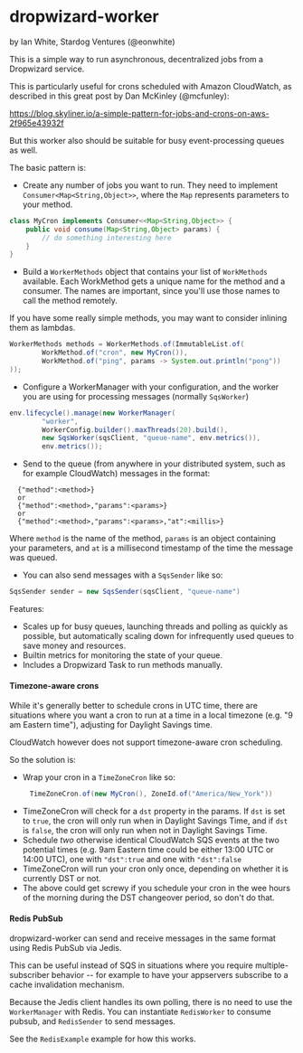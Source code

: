 # dropwizard-worker

by Ian White, Stardog Ventures (@eonwhite)

This is a simple way to run asynchronous, decentralized jobs from a
Dropwizard service.

This is particularly useful for crons scheduled with Amazon CloudWatch,
as described in this great post by Dan McKinley (@mcfunley):

   https://blog.skyliner.io/a-simple-pattern-for-jobs-and-crons-on-aws-2f965e43932f
   
But this worker also should be suitable for busy event-processing queues as well.

The basic pattern is:

  - Create any number of jobs you want to run. They need to implement
  `Consumer<Map<String,Object>>`, where the `Map` represents parameters
  to your method.

```java
class MyCron implements Consumer<<Map<String,Object>> {
    public void consume(Map<String,Object> params) {
        // do something interesting here
    }
}
```
  - Build a `WorkerMethods` object that contains your list of `WorkMethods` available. Each
WorkMethod gets a unique name for the method and a consumer. The names are important, since
you'll use those names to call the method remotely.

If you have some really simple methods, you may want to consider inlining them as lambdas.
  
```java
WorkerMethods methods = WorkerMethods.of(ImmutableList.of(
        WorkMethod.of("cron", new MyCron()),
        WorkMethod.of("ping", params -> System.out.println("pong"))
));
```  
  - Configure a WorkerManager with your configuration,
  and the worker you are using for processing messages
  (normally `SqsWorker`)
  
```java
env.lifecycle().manage(new WorkerManager(
        "worker",
        WorkerConfig.builder().maxThreads(20).build(),
        new SqsWorker(sqsClient, "queue-name", env.metrics()),
        env.metrics());
```  
  
  - Send to the queue (from anywhere in your distributed system, such as for example CloudWatch)
  messages in the format:
  
```
  {"method":<method>}
  or
  {"method":<method>,"params":<params>}
  or
  {"method":<method>,"params":<params>,"at":<millis>}
```

Where `method` is the name of the method, `params` is an object containing
your parameters, and `at` is a millisecond timestamp of the time the message was
queued.

  - You can also send messages with a `SqsSender` like so:
  
```java
SqsSender sender = new SqsSender(sqsClient, "queue-name")
```  

Features:
  - Scales up for busy queues, launching threads and polling as quickly
  as possible, but automatically scaling down for infrequently used queues
  to save money and resources.
  - Builtin metrics for monitoring the state of your queue.
  - Includes a Dropwizard Task to run methods manually.
  
#### Timezone-aware crons

While it's generally better to schedule crons in UTC time, there are situations
where you want a cron to run at a time in a local timezone (e.g. "9 am Eastern time"),
adjusting for Daylight Savings time.

CloudWatch however does not support timezone-aware cron scheduling.

So the solution is:

  - Wrap your cron in a `TimeZoneCron` like so:
```java
     TimeZoneCron.of(new MyCron(), ZoneId.of("America/New_York"))
```
  - TimeZoneCron will check for a `dst` property in the params. If `dst`
  is set to `true`, the cron will only run when in Daylight Savings Time,
  and if `dst` is `false`, the cron will only run when not in Daylight
  Savings Time.
  - Schedule *two* otherwise identical CloudWatch SQS events at the two
  potential times (e.g. 9am Eastern time could be either 13:00 UTC or
  14:00 UTC), one with `"dst":true` and one with `"dst":false`
  - TimeZoneCron will run your cron only once, depending on whether it
  is currently DST or not.
  - The above could get screwy if you schedule your cron in the wee hours
  of the morning during the DST changeover period, so don't do that.
  
#### Redis PubSub
  
dropwizard-worker can send and receive messages in the same format using Redis PubSub
via Jedis.

This can be useful instead of SQS in situations where you require
multiple-subscriber behavior -- for example to have your appservers subscribe
to a cache invalidation mechanism.

Because the Jedis client handles its own polling, there is no need to use the `WorkerManager`
with Redis. You can instantiate `RedisWorker` to consume pubsub, and `RedisSender` to send
messages.

See the `RedisExample` example for how this works.